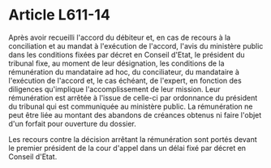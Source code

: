 # Article L611-14

<p>Après avoir recueilli l'accord du débiteur et, en cas de recours à la conciliation et au mandat à l'exécution de l'accord, l'avis du ministère public dans les conditions fixées par décret en Conseil d'Etat, le président du tribunal fixe, au moment de leur désignation, les conditions de la rémunération du mandataire ad hoc, du conciliateur, du mandataire à l'exécution de l'accord et, le cas échéant, de l'expert, en fonction des diligences qu'implique l'accomplissement de leur mission. Leur rémunération est arrêtée à l'issue de celle-ci par ordonnance du président du tribunal qui est communiquée au ministère public. La rémunération ne peut être liée au montant des abandons de créances obtenus ni faire l'objet d'un forfait pour ouverture du dossier. </p><p>Les recours contre la décision arrêtant la rémunération sont portés devant le premier président de la cour d'appel dans un délai fixé par décret en Conseil d'Etat.</p>